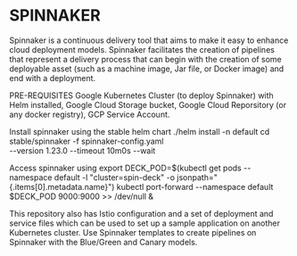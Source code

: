 # SPINNAKER 
Spinnaker is a continuous delivery tool that aims to make it easy to enhance cloud deployment models. Spinnaker facilitates the creation of pipelines that represent a delivery process that can begin with the creation of some deployable asset (such as a machine image, Jar file, or Docker image) and end with a deployment.

PRE-REQUISITES
Google Kubernetes Cluster (to deploy Spinnaker) with Helm installed,
Google Cloud Storage bucket,
Google Cloud Reporsitory (or any docker registry),
GCP Service Account.

Install spinnaker using the stable helm chart 
./helm install -n default cd stable/spinnaker -f spinnaker-config.yaml \
           --version 1.23.0 --timeout 10m0s --wait
           
Access spinnaker using
export DECK_POD=$(kubectl get pods --namespace default -l "cluster=spin-deck" -o jsonpath="{.items[0].metadata.name}")
kubectl port-forward --namespace default $DECK_POD 9000:9000 >> /dev/null &

This repository also has Istio configuration and a set of deployment and service files which can be used to set up a sample application on another Kubernetes cluster. Use Spinnaker templates to create pipelines on Spinnaker with the Blue/Green and Canary models.
